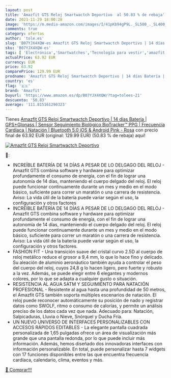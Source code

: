 ```yaml
---
layout: post
title: 'Amazfit GTS Reloj Smartwactch Deportivo  al 50.83 % de rebaja'
date: 2021-11-29 18:00:28
image: 'https://m.media-amazon.com/images/I/41pKb94gP9L._SL500_._SL400_.jpg'
comments: true
category: ofertas
author: 'tole.es'
slug: 'B07YJX4XQW-es Amazfit GTS Reloj Smartwactch Deportivo | 14 días Batería...'
sku: 'B07YJX4XQW-es'
tags: [ 'Electrónica','Smartwatches','Tecnología para vestir','amazfit','android', ]
actualPrice: 63.92 EUR
currency: EUR
price: 63.92
comparePrice: 129.99 EUR
prodname: 'Amazfit GTS Reloj Smartwactch Deportivo | 14 días Batería | GPS+Glonass | Sensor Seguimiento Biológico BioTracker™ PPG | Frecuencia Cardíaca | Natación | Bluetooth 5.0  iOS & Android  Pink - Rosa'
country: 'es'
flag: '🇪🇸'
brand: 'Amazfit'
buyurl: 'https://www.amazon.es/dp/B07YJX4XQW/?tag=tolees-21'
descuento: '50.83'
average: '111.815161290323'
---
```


Tienes [Amazfit GTS Reloj Smartwactch Deportivo | 14 días Batería | GPS+Glonass | Sensor Seguimiento Biológico BioTracker™ PPG | Frecuencia Cardíaca | Natación | Bluetooth 5.0  iOS & Android  Pink - Rosa](https://www.amazon.es/dp/B07YJX4XQW/?tag=tolees-21) con precio final de  63.92 EUR (original: 129.99 EUR) (50.83 %  de rebaja) aqui!

[![Amazfit GTS Reloj Smartwactch Deportivo ](https://m.media-amazon.com/images/I/41pKb94gP9L._SL500_._SL400_.jpg)](https://www.amazon.es/dp/B07YJX4XQW/?tag=tolees-21)

🔎:

- INCREÍBLE BATERÍA DE 14 DÍAS A PESAR DE LO DELGAGO DEL RELOJ - Amazfit GTS combina software y hardware para optimizar profundamente el consumo de energía, con el fin de lograr una autonomía de 14 días, manteniendo el cuerpo delgado del reloj. El reloj puede funcionar continuamente durante un mes y medio en el modo básico, suficiente para correr un maratón o una carrera de resistencia. Aviso: La vida útil de la batería puede variar según el uso, la configuración y otros factores
- INCREÍBLE BATERÍA DE 14 DÍAS A PESAR DE LO DELGAGO DEL RELOJ - Amazfit GTS combina software y hardware para optimizar profundamente el consumo de energía, con el fin de lograr una autonomía de 14 días, manteniendo el cuerpo delgado del reloj. El reloj puede funcionar continuamente durante un mes y medio en el modo básico, suficiente para correr un maratón o una carrera de resistencia. Aviso: La vida útil de la batería puede variar según el uso, la configuración y otros factores.
- FASHION FIT - Una transición suave del cristal curvo 2.5D al cuerpo de reloj metálico reduce el grosor a 9,4 mm, lo que lo hace fino y delicado. Su aleación de aluminio aeronáutico también ayuda a controlar el peso del cuerpo del reloj, cuyos 24,8 g lo hacen ligero, pero fuerte y robusto a la vez. Además, se puede elegir entre 6 elegantes y modernos colores, por lo que se adapta a cualquier gusto o situación.
- RESISTENCIA AL AGUA 5ATM Y SEGUIMIENTO PARA NATACIÓN PROFESIONAL - Resistente al agua hasta una profundidad de 50 metros, el Amazfit GTS también soporta múltiples escenarios de natación. El reloj puede reconocer automáticamente su posición de nado y registrar datos como SWOLF, ritmo o consumo de calorías, y permite un análisis preciso de los datos cada vez que nada. Adecuado para: Natación, Salpicaduras, Lluvia o Nieve, Snórquel y Ducha Fría.
- UN NUEVO UNIVERSO DE INTERFACES PERSONALIZABLES CON ACCESOS RÁPIDOS EDITABLES - La elegante pantalla cuadrada personalizada de 1,65 pulgadas ofrece un área de visualización más grande que una pantalla redonda, por lo que puede incluir más información. Además, hemos diseñado dos innovadoras interfaces con información personalizable. En total, puede personalizar hasta 7 widgets con 17 funciones disponibles entre las que encuentra frecuencia cardíaca, calendario, clima, eventos y más.

[🛒 Comprar!!!](https://www.amazon.es/dp/B07YJX4XQW/?tag=tolees-21)

